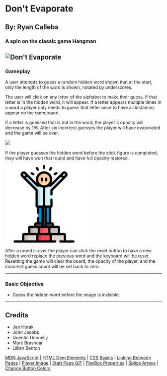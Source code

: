 # Don't Evaporate

## By: Ryan Callebs

### A spin on the classic game Hangman

## ![Don't Evaporate](https://media.tenor.com/3W-jeEA5pgsAAAAi/evaporate-disappear.gif)

### Gameplay

A user attempts to guess a random hidden word shown that at the start, only the length of the word is shown, notated by underscores.

The user will click on any letter of the alphabet to make their guess. If that letter is in the hidden word, it will appear. If a letter appears multiple times in a word a player only needs to guess that letter once to have all instances appear on the gameboard.

If a letter is guessed that is not in the word, the player's opacity will decrease by 1/6. After six incorrect guesses the player will have evaporated and the game will be over.

<img src="https://c02.purpledshub.com/uploads/sites/41/2020/05/GettyImages-626880692-c-3347c4e.jpg?w=940&webp=1" width="350"/>

If the player guesses the hidden word before the stick figure is completed, they will have won that round and have full opacity restored.

<img src="./assets/image.png" width="250"/>

After a round is over the player can click the reset button to have a new hidden word replace the previous word and the keyboard will be reset. Resetting the game will clear the board, the opacity of the player, and the incorrect guess count will be set back to zero.

---

### Basic Objective

- Guess the hidden word before the image is invisible.

---

## Credits

- Jan Horak
- John Jacobs
- Quentin Donnelly
- Mark Brashear
- Lillian Benton

[MDN JavaScript](https://developer.mozilla.org/en-US/docs/Web/JavaScript) | [HTML Dom Elements](https://www.w3schools.com/jsref/dom_obj_all.asp) | [CSS Basics](https://www.w3schools.com/css/default.asp) | [Linking Between Pages](https://www.w3schools.com/js/js_window_location.asp) | [Player Image](https://www.vecteezy.com/vector-art/38104978-funny-stick-figure-hand-drawn-style-for-print) | [Start Page GIF](https://tenor.com/view/peace-ghost-gif-4978918) | [FlexBox Properties](https://css-tricks.com/snippets/css/a-guide-to-flexbox/) | [Splice Arrays](https://developer.mozilla.org/en-US/docs/Web/JavaScript/Reference/Global_Objects/Array/splice) | [Change Button Colors](https://stackoverflow.com/questions/72558029/how-to-change-a-buttons-color-when-clicked-on-it-and-change-it-back-to-its-orig)
